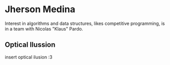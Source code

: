 
# Jherson Medina
Interest in algorithms and data structures, likes competitive programming, is in a team with Nicolas "Klaus" Pardo.

## Optical Ilussion
insert optical ilusion :3
